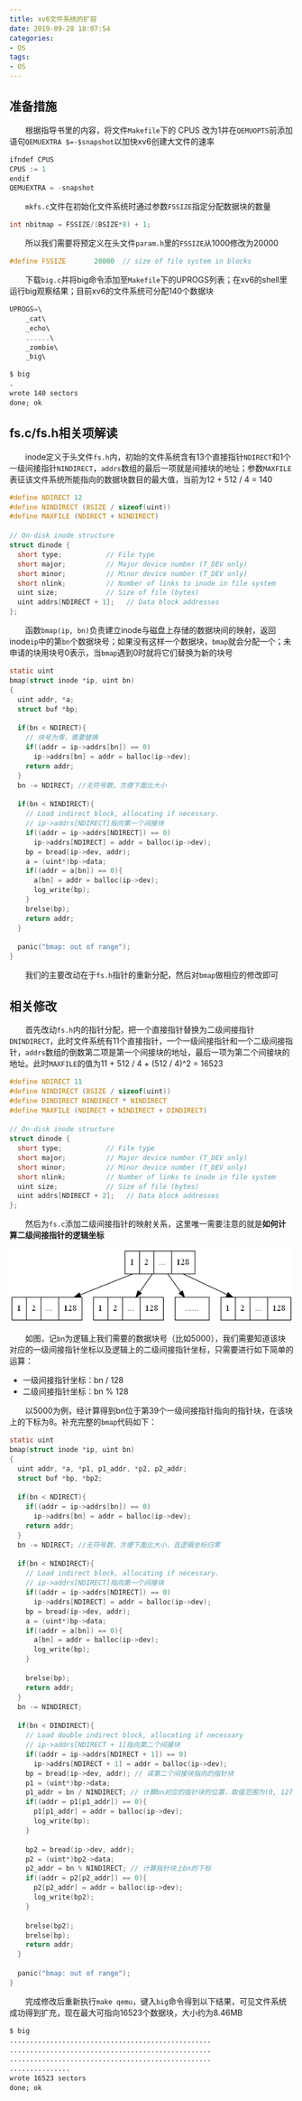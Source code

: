 ```yaml
---
title: xv6文件系统的扩容
date: 2019-09-28 18:07:54
categories:
- OS
tags:
- OS
---
```


## 准备措施
&emsp;&emsp;根据指导书里的内容，将文件`Makefile`下的 CPUS 改为1并在`QEMUOPTS`前添加语句`QEMUEXTRA $=-$snapshot`以加快xv6创建大文件的速率
```c
ifndef CPUS
CPUS := 1
endif
QEMUEXTRA = -snapshot
``` 
&emsp;&emsp;`mkfs.c`文件在初始化文件系统时通过参数`FSSIZE`指定分配数据块的数量
```c
int nbitmap = FSSIZE/(BSIZE*8) + 1;
```
&emsp;&emsp;所以我们需要将预定义在头文件`param.h`里的`FSSIZE`从1000修改为20000
```c
#define FSSIZE       20000  // size of file system in blocks
```
&emsp;&emsp;下载`big.c`并将big命令添加至`Makefile`下的UPROGS列表；在xv6的shell里运行big观察结果；目前xv6的文件系统可分配140个数据块
```c
UPROGS=\
	_cat\
	_echo\
	......\
	_zombie\
	_big\
```
```markdown
$ big
.
wrote 140 sectors
done; ok
```
## fs.c/fs.h相关项解读
&emsp;&emsp;inode定义于头文件`fs.h`内，初始的文件系统含有13个直接指针`NDIRECT`和1个一级间接指针`NINDIRECT`，`addrs`数组的最后一项就是间接块的地址；参数`MAXFILE`表征该文件系统所能指向的数据块数目的最大值，当前为12 + 512 / 4 = 140
```c
#define NDIRECT 12
#define NINDIRECT (BSIZE / sizeof(uint))
#define MAXFILE (NDIRECT + NINDIRECT)

// On-disk inode structure
struct dinode {
  short type;           // File type
  short major;          // Major device number (T_DEV only)
  short minor;          // Minor device number (T_DEV only)
  short nlink;          // Number of links to inode in file system
  uint size;            // Size of file (bytes)
  uint addrs[NDIRECT + 1];   // Data block addresses
};
```
&emsp;&emsp;函数`bmap(ip, bn)`负责建立inode与磁盘上存储的数据块间的映射，返回inode`ip`中的第`bn`个数据块号；如果没有这样一个数据块，`bmap`就会分配一个；未申请的块用块号0表示，当`bmap`遇到0时就将它们替换为新的块号
```c
static uint
bmap(struct inode *ip, uint bn)
{
  uint addr, *a;
  struct buf *bp;

  if(bn < NDIRECT){
    // 块号为零，需要替换
    if((addr = ip->addrs[bn]) == 0)
      ip->addrs[bn] = addr = balloc(ip->dev);
    return addr;
  }
  bn -= NDIRECT; //无符号数，方便下面比大小

  if(bn < NINDIRECT){
    // Load indirect block, allocating if necessary.
    // ip->addrs[NDIRECT]指向第一个间接块
    if((addr = ip->addrs[NDIRECT]) == 0)
      ip->addrs[NDIRECT] = addr = balloc(ip->dev);
    bp = bread(ip->dev, addr);
    a = (uint*)bp->data;
    if((addr = a[bn]) == 0){
      a[bn] = addr = balloc(ip->dev);
      log_write(bp);
    }
    brelse(bp);
    return addr;
  }

  panic("bmap: out of range");
}
```
&emsp;&emsp;我们的主要改动在于`fs.h`指针的重新分配，然后对`bmap`做相应的修改即可

## 相关修改
&emsp;&emsp;首先改动`fs.h`内的指针分配，把一个直接指针替换为二级间接指针`DNINDIRECT`，此时文件系统有11个直接指针，一个一级间接指针和一个二级间接指针，`addrs`数组的倒数第二项是第一个间接块的地址，最后一项为第二个间接块的地址。此时`MAXFILE`的值为11 + 512 / 4 + (512 / 4)^2 = 16523
```c
#define NDIRECT 11
#define NINDIRECT (BSIZE / sizeof(uint))
#define DINDIRECT NINDIRECT * NINDIRECT
#define MAXFILE (NDIRECT + NINDIRECT + DINDIRECT)

// On-disk inode structure
struct dinode {
  short type;           // File type
  short major;          // Major device number (T_DEV only)
  short minor;          // Minor device number (T_DEV only)
  short nlink;          // Number of links to inode in file system
  uint size;            // Size of file (bytes)
  uint addrs[NDIRECT + 2];   // Data block addresses
};
```
&emsp;&emsp;然后为`fs.c`添加二级间接指针的映射关系，这里唯一需要注意的就是**如何计算二级间接指针的逻辑坐标**

![os](https://raw.githubusercontent.com/plumprc/plumprc.github.io/master/_posts/xv6/material/os.png)

&emsp;&emsp;如图，记`bn`为逻辑上我们需要的数据块号（比如5000），我们需要知道该块对应的一级间接指针坐标以及逻辑上的二级间接指针坐标，只需要进行如下简单的运算：
* 一级间接指针坐标：bn / 128
* 二级间接指针坐标：bn % 128

&emsp;&emsp;以5000为例，经计算得到bn位于第39个一级间接指针指向的指针块，在该块上的下标为8。补充完整的`bmap`代码如下：
```c
static uint
bmap(struct inode *ip, uint bn)
{
  uint addr, *a, *p1, p1_addr, *p2, p2_addr;
  struct buf *bp, *bp2;

  if(bn < NDIRECT){
    if((addr = ip->addrs[bn]) == 0)
      ip->addrs[bn] = addr = balloc(ip->dev);
    return addr;
  }
  bn -= NDIRECT; //无符号数，方便下面比大小，且逻辑坐标归零

  if(bn < NINDIRECT){
    // Load indirect block, allocating if necessary.
    // ip->addrs[NDIRECT]指向第一个间接块
    if((addr = ip->addrs[NDIRECT]) == 0)
      ip->addrs[NDIRECT] = addr = balloc(ip->dev);
    bp = bread(ip->dev, addr);
    a = (uint*)bp->data;
    if((addr = a[bn]) == 0){
      a[bn] = addr = balloc(ip->dev);
      log_write(bp);
    }

    brelse(bp);
    return addr;
  }
  bn -= NINDIRECT;

  if(bn < DINDIRECT){
    // Load double indirect block, allocating if necessary
    // ip->addrs[NDIRECT + 1]指向第二个间接块
    if((addr = ip->addrs[NDIRECT + 1]) == 0)
      ip->addrs[NDIRECT + 1] = addr = balloc(ip->dev);
    bp = bread(ip->dev, addr); // 读第二个间接块指向的指针块
    p1 = (uint*)bp->data;
    p1_addr = bn / NINDIRECT; // 计算bn对应的指针块的位置，取值范围为(0, 127)
    if((addr = p1[p1_addr]) == 0){
      p1[p1_addr] = addr = balloc(ip->dev);
      log_write(bp);
    }

    bp2 = bread(ip->dev, addr);
    p2 = (uint*)bp2->data;
    p2_addr = bn % NINDIRECT; // 计算指针块上bn的下标
    if((addr = p2[p2_addr]) == 0){
      p2[p2_addr] = addr = balloc(ip->dev);
      log_write(bp2);
    }

    brelse(bp2);
    brelse(bp);
    return addr;
  }

  panic("bmap: out of range");
}
```
&emsp;&emsp;完成修改后重新执行`make qemu`，键入`big`命令得到以下结果，可见文件系统成功得到扩充，现在最大可指向16523个数据块，大小约为8.46MB
```markdown
$ big
..................................................
..................................................
..................................................
...............
wrote 16523 sectors
done; ok
```